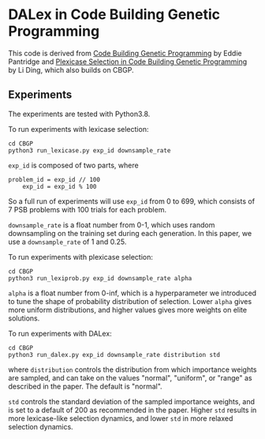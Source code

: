 # DALex in Code Building Genetic Programming
This code is derived from [Code Building Genetic Programming](https://github.com/erp12/CodeBuildingGeneticProgramming-ProtoType) by Eddie Pantridge and [Plexicase Selection in Code Building Genetic Programming](https://github.com/ld-ing/plexicase/tree/main/CBGP) by Li Ding, which also builds on CBGP.

## Experiments
The experiments are tested with Python3.8.

To run experiments with lexicase selection:

```
cd CBGP
python3 run_lexicase.py exp_id downsample_rate
```

`exp_id` is composed of two parts, where

```
problem_id = exp_id // 100
    exp_id = exp_id % 100
```

So a full run of experiments will use `exp_id` from 0 to 699, which consists of 7 PSB problems with 100 trials for each problem.

`downsample_rate` is a float number from 0-1, which uses random downsampling on the training set during each generation. In this paper, we use a `downsample_rate` of 1 and 0.25.

To run experiments with plexicase selection:

```
cd CBGP
python3 run_lexiprob.py exp_id downsample_rate alpha
```

`alpha` is a float number from 0-inf, which is a hyperparameter we introduced to tune the shape of probability distribution of selection. Lower `alpha` gives more uniform distributions, and higher values gives more weights on elite solutions.

To run experiments with DALex:

```
cd CBGP
python3 run_dalex.py exp_id downsample_rate distribution std
```

where `distribution` controls the distribution from which importance weights are sampled, and can take on the values "normal", "uniform", or "range" as described in the paper. The default is "normal". 

`std` controls the standard deviation of the sampled importance weights, and is set to a default of 200 as recommended in the paper. Higher `std` results in more lexicase-like selection dynamics, and lower `std` in more relaxed selection dynamics.  

